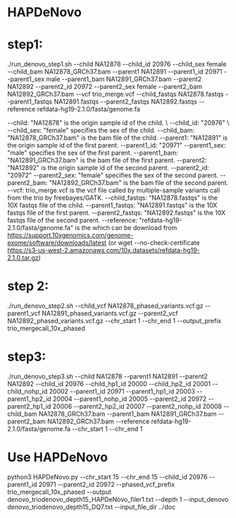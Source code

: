 # HAPDeNovo

# step1:
./run_denovo_step1.sh --child NA12878 --child_id 20976 --child_sex female --child_bam NA12878_GRCh37.bam --parent1 NA12891 --parent1_id 20971 --parent1_sex male --parent1_bam NA12891_GRCh37.bam --parent2 NA12892 --parent2_id 20972 --parent2_sex female --parent2_bam NA12892_GRCh37.bam --vcf trio_merge.vcf --child_fastqs NA12878.fastqs --parent1_fastqs NA12891.fastqs --parent2_fastqs NA12892.fastqs  --reference refdata-hg19-2.1.0/fasta/genome.fa


--child: "NA12878" is the origin sample id of the child. \\
--child_id: "20976"  \\
--child_sex: "female" specifies the sex of the child.
--child_bam: "NA12878_GRCh37.bam" is the bam file of the child.
--parent1: "NA12891" is the origin sample id of the first parent. 
--parent1_id: "20971"
--parent1_sex: "male" specifies the sex of the first parent.
--parent1_bam: "NA12891_GRCh37.bam" is the bam file of the first parent.
--parent2: "NA12892" is the origin sample id of the second parent. 
--parent2_id: "20972"
--parent2_sex: "female" specifies the sex of the second parent.
--parent2_bam: "NA12892_GRCh37.bam" is the bam file of the second parent.
--vcf: trio_merge.vcf is the vcf file called by multiple-sample variants call from the trio by freebayes/GATK. 
--child_fastqs: "NA12878.fastqs" is the 10X fastqs file of the child.
--parent1_fastqs: "NA12891.fastqs" is the 10X fastqs file of the first parent.
--parent2_fastqs: "NA12892.fastqs" is the 10X fastqs file of the second parent.
--reference: "refdata-hg19-2.1.0/fasta/genome.fa" is the  which can be download from https://support.10xgenomics.com/genome-exome/software/downloads/latest (or wget --no-check-certificate https://s3-us-west-2.amazonaws.com/10x.datasets/refdata-hg19-2.1.0.tar.gz)

# step 2:
./run_denovo_step2.sh --child_vcf NA12878_phased_variants.vcf.gz --parent1_vcf NA12891_phased_variants.vcf.gz --parent2_vcf NA12892_phased_variants.vcf.gz --chr_start 1 --chr_end 1 --output_prefix trio_mergecall_10x_phased

# step3:
./run_denovo_step3.sh --child NA12878 --parent1 NA12891 --parent2 NA12892 --child_id 20976 --child_hp1_id 20000 --child_hp2_id 20001 --child_nohp_id 20002 --parent1_id 20971 --parent1_hp1_id 20003 --parent1_hp2_id 20004 --parent1_nohp_id 20005 --parent2_id 20972 --parent2_hp1_id 20006 --parent2_hp2_id 20007 --parent2_nohp_id 20008 --child_bam NA12878_GRCh37.bam --parent1_bam NA12891_GRCh37.bam --parent2_bam NA12892_GRCh37.bam --reference refdata-hg19-2.1.0/fasta/genome.fa --chr_start 1 --chr_end 1


# Use HAPDeNovo
python3 HAPDeNovo.py --chr_start 15 --chr_end 15 --child_id 20976 --parent1_id 20971 --parent2_id 20972 --phased_vcf_prefix trio_mergecall_10x_phased --output denovo_triodenovo_depth15_HAPDeNovo_filer1.txt --depth 1 --input_denovo denovo_triodenovo_depth15_DQ7.txt --input_file_dir ../doc

